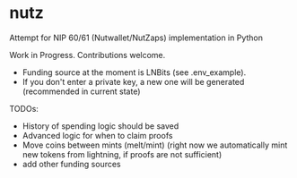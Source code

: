 # nutz

Attempt for NIP 60/61 (Nutwallet/NutZaps) implementation in Python

Work in Progress. Contributions welcome.
- Funding source at the moment is LNBits (see .env_example). 
- If you don't enter a private key, a new one will be generated (recommended in current state)

TODOs:
- History of spending logic should be saved
- Advanced logic for when to claim proofs
- Move coins between mints (melt/mint) (right now we automatically mint new tokens from lightning, if proofs are not sufficient)
- add other funding sources
